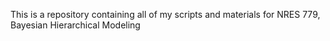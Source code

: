This is a repository containing all of my scripts and materials for NRES 779, Bayesian Hierarchical Modeling